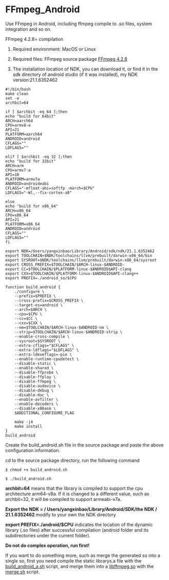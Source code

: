 # FFmpeg_Android
Use FFmpeg in Android, including ffmpeg compile to .so files, system integration and so on.

FFmpeg 4.2.8+ compilation

1. Required environment: MacOS or Linux

2. Required files: FFmpeg source package [FFmpeg 4.2.8](https://github.com/FFmpeg/FFmpeg/releases/tag/n4.2.8)

3. The installation location of NDK, you can download it, or find it in the sdk directory of android studio (if it was installed), my NDK version:21.1.6352462

```
#!/bin/bash
make clean
set -e
archbit=64

if [ $archbit -eq 64 ];then
echo "build for 64bit"
ARCH=aarch64
CPU=armv8-a
API=21
PLATFORM=aarch64
ANDROID=android
CFLAGS=""
LDFLAGS=""

elif [ $archbit -eq 32 ];then
echo "build for 32bit"
ARCH=arm
CPU=armv7-a
API=16
PLATFORM=armv7a
ANDROID=androideabi
CFLAGS="-mfloat-abi=softfp -march=$CPU"
LDFLAGS="-Wl,--fix-cortex-a8"

else
echo "build for x86_64"
ARCH=x86_64
CPU=x86_64
API=21
PLATFORM=x86_64
ANDROID=android
CFLAGS=""
LDFLAGS=""
fi

export NDK=/Users/yangxinbao/Library/Android/sdk/ndk/21.1.6352462
export TOOLCHAIN=$NDK/toolchains/llvm/prebuilt/darwin-x86_64/bin
export SYSROOT=$NDK/toolchains/llvm/prebuilt/darwin-x86_64/sysroot
export CROSS_PREFIX=$TOOLCHAIN/$ARCH-linux-$ANDROID-
export CC=$TOOLCHAIN/$PLATFORM-linux-$ANDROID$API-clang
export CXX=$TOOLCHAIN/$PLATFORM-linux-$ANDROID$API-clang++
export PREFIX=./android_so/$CPU

function build_android {
    ./configure \
    --prefix=$PREFIX \
    --cross-prefix=$CROSS_PREFIX \
    --target-os=android \
    --arch=$ARCH \
    --cpu=$CPU \
    --cc=$CC \
    --cxx=$CXX \
    --nm=$TOOLCHAIN/$ARCH-linux-$ANDROID-nm \
    --strip=$TOOLCHAIN/$ARCH-linux-$ANDROID-strip \
    --enable-cross-compile \
    --sysroot=$SYSROOT \
    --extra-cflags="$CFLAGS" \
    --extra-ldflags="$LDFLAGS" \
    --extra-ldexeflags=-pie \
    --enable-runtime-cpudetect \
    --disable-static \
    --enable-shared \
    --disable-ffprobe \
    --disable-ffplay \
    --disable-ffmpeg \
    --disable-avdevice \
    --disable-debug \
    --disable-doc \
    --enable-avfilter \
    --enable-decoders \
    --disable-x86asm \
    $ADDITIONAL_CONFIGURE_FLAG

    make -j4
    make install
}
build_android
```

Create the build_android.sh file in the source package and paste the above configuration information.

cd to the source package directory, run the following command


```
$ chmod +x build_android.sh
```
```
$ ./build_android.sh
```

<b>archbit=64</b> means that the library is compiled to support the cpu architecture arm64-v8a. If it is changed to a different value, such as archbit=32, it will be compiled to support armeabi-v7a.

<b>Export the NDK = / Users/yangxinbao/Library/Android/SDK/the NDK / 21.1.6352462</b> modify to your own the NDK directory

<b>export PREFIX=./android/$CPU</b> indicates the location of the dynamic library (.so files) after successful compilation (android folder and its subdirectories under the current folder).

<b>Do not do complex operation, run first!</b>

If you want to do something more, such as merge the generated so into a single so, first you need compile the static librarys.a file with the [build_android_a.sh](https://github.com/humanlang/ffmpeg_android/blob/main/FFmpeg4.2.8_compile/build_android_a.sh) script, and merge them into a [libffmpeg.so](https://github.com/humanlang/ffmpeg_android/blob/main/FFmpeg4.2.8_compile/android_a/armv8-a/libffmpeg.so) with the [merge.sh](https://github.com/humanlang/ffmpeg_android/blob/main/FFmpeg4.2.8_compile/merge.sh) script.

